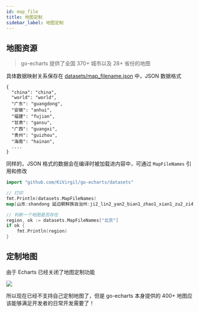 ```yaml
---
id: map_file
title: 地图定制
sidebar_label: 地图定制
---
```


## 地图资源
> go-echarts 提供了全国 370+ 城市以及 28+ 省份的地图

具体数据映射关系保存在 [datasets/map_filename.json](https://github.com/KiVirgil/go-echarts/blob/master/datasets/map_filename.json) 中，JSON 数据格式
```
{
  "china": "china",
  "world": "world",
  "广东": "guangdong",
  "安徽": "anhui",
  "福建": "fujian",
  "甘肃": "gansu",
  "广西": "guangxi",
  "贵州": "guizhou",
  "海南": "hainan",
  ....
}
```

同样的，JSON 格式的数据会在编译时被加载进内容中，可通过 `MapFileNames` 引用和修改
```go
import "github.com/KiVirgil/go-echarts/datasets"

// 打印
fmt.Println(datasets.MapFileNames)
map[山东:shandong 延边朝鲜族自治州:ji2_lin2_yan2_bian1_zhao1_xian1_zu2_zi4_zhi4_zhou1 

// 判断一个地图是否存在
region, ok := datasets.MapFileNames["北京"]
if ok {
    fmt.Println(region)
}
```

## 定制地图

由于 Echarts 已经关闭了地图定制功能

![](https://user-images.githubusercontent.com/19553554/52518306-b295a400-2c83-11e9-986b-f2e76fc2621d.png)

所以现在已经不支持自己定制地图了，但是 go-echarts 本身提供的 400+ 地图应该能够满足开发者的日常开发需要了！

